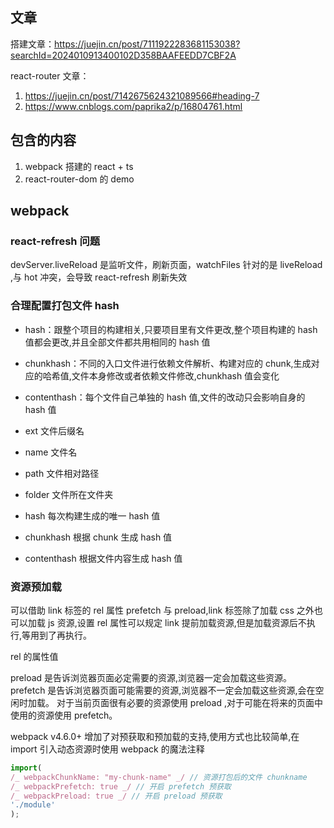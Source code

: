 ## 文章

搭建文章：https://juejin.cn/post/7111922283681153038?searchId=2024010913400102D358BAAFEEDD7CBF2A

react-router 文章：

1. https://juejin.cn/post/7142675624321089566#heading-7
2. https://www.cnblogs.com/paprika2/p/16804761.html

## 包含的内容

1. webpack 搭建的 react + ts
2. react-router-dom 的 demo

## webpack

### react-refresh 问题

devServer.liveReload 是监听文件，刷新页面，watchFiles 针对的是 liveReload ,与 hot 冲突，会导致 react-refresh 刷新失效

### 合理配置打包文件 hash

- hash：跟整个项目的构建相关,只要项目里有文件更改,整个项目构建的 hash 值都会更改,并且全部文件都共用相同的 hash 值
- chunkhash：不同的入口文件进行依赖文件解析、构建对应的 chunk,生成对应的哈希值,文件本身修改或者依赖文件修改,chunkhash 值会变化
- contenthash：每个文件自己单独的 hash 值,文件的改动只会影响自身的 hash 值

- ext 文件后缀名
- name 文件名
- path 文件相对路径
- folder 文件所在文件夹
- hash 每次构建生成的唯一 hash 值
- chunkhash 根据 chunk 生成 hash 值
- contenthash 根据文件内容生成 hash 值

### 资源预加载

可以借助 link 标签的 rel 属性 prefetch 与 preload,link 标签除了加载 css 之外也可以加载 js 资源,设置 rel 属性可以规定 link 提前加载资源,但是加载资源后不执行,等用到了再执行。

rel 的属性值

preload 是告诉浏览器页面必定需要的资源,浏览器一定会加载这些资源。
prefetch 是告诉浏览器页面可能需要的资源,浏览器不一定会加载这些资源,会在空闲时加载。
对于当前页面很有必要的资源使用 preload ,对于可能在将来的页面中使用的资源使用 prefetch。

webpack v4.6.0+ 增加了对预获取和预加载的支持,使用方式也比较简单,在 import 引入动态资源时使用 webpack 的魔法注释

```js
import(
/_ webpackChunkName: "my-chunk-name" _/ // 资源打包后的文件 chunkname
/_ webpackPrefetch: true _/ // 开启 prefetch 预获取
/_ webpackPreload: true _/ // 开启 preload 预获取
'./module'
);
```
